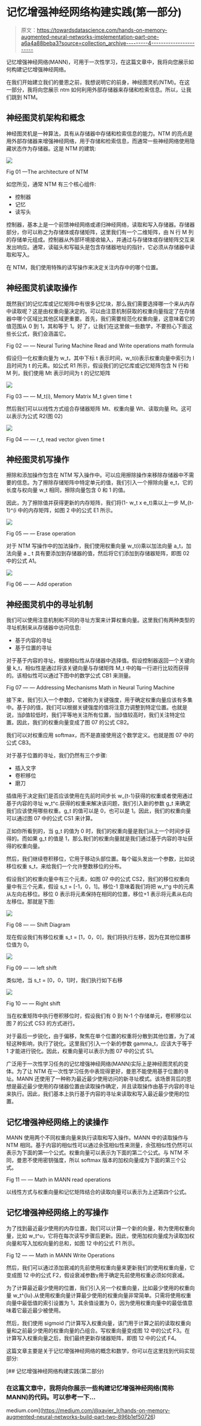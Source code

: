 # 记忆增强神经网络构建实践(第一部分)

> 原文：<https://towardsdatascience.com/hands-on-memory-augmented-neural-networks-implementation-part-one-a6a4a88beba3?source=collection_archive---------4----------------------->

记忆增强神经网络(MANN)，可用于一次性学习，在这篇文章中，我将向您展示如何构建记忆增强神经网络。

在我们开始建立我们的曼恩之前，我想说明它的前身，神经图灵机(NTM)。在这一部分，我将向您展示 ntm 如何利用外部存储器来存储和检索信息。所以，让我们跳到 NTM。

## 神经图灵机架构和概念

神经图灵机是一种算法，具有从存储器中存储和检索信息的能力。NTM 的亮点是用外部存储器来增强神经网络，用于存储和检索信息，而通常一些神经网络使用隐藏状态作为存储器。这是 NTM 的建筑:

![](img/b706da046519128ab70a59d30034081c.png)

Fig 01 —The architecture of NTM

如您所见，通常 NTM 有三个核心组件:

*   控制器
*   记忆
*   读写头

控制器，基本上是一个前馈神经网络或递归神经网络，读取和写入存储器。存储器部分，你可以称之为存储体或存储矩阵，这里我们有一个二维矩阵，由 N 行 M 列的存储单元组成。控制器从外部环境接收输入，并通过与存储体或存储矩阵交互来发出响应。通常，读磁头和写磁头是包含存储器地址的指针，它必须从存储器中读取和写入。

在 NTM，我们使用特殊的读写操作来决定关注内存中的哪个位置。

## 神经图灵机读取操作

既然我们的记忆库或记忆矩阵中有很多记忆块，那么我们需要选择哪一个来从内存中读取呢？这是由权重向量决定的。可以由注意机制获取的权重向量指定了在存储器中哪个区域比其他区域更重要。首先，我们需要规范化权重向量，这意味着它的值范围从 0 到 1，其和等于 1。好了，让我们在这里做一些数学，不要担心下面这些长公式，我们会涵盖它。

Fig 02 — — Neural Turing Machine Read and Write operations math formula

假设归一化权重向量为 w_t，其中下标 t 表示时间，w_t(i)表示权重向量中索引为 I 且时间为 t 的元素。如公式 R1 所示，假设我们的记忆库或记忆矩阵包含 N 行和 M 列，我们使用 Mt 表示时间为 t 的记忆矩阵

![](img/ad43e6b8d3e75e3ebbd40a49f6b81a46.png)

Fig 03 — — M_t(i), Memory Matrix M_t given time t

然后我们可以以线性方式组合存储器矩阵 Mt、权重向量 Wt、读取向量 Rt。这可以表示为公式 R2(图 02)

![](img/934155b2658221a677bfd0c22e92b03d.png)

Fig 04 — — r_t, read vector given time t

## 神经图灵机写操作

擦除和添加操作包含在 NTM 写入操作中。可以应用擦除操作来移除存储器中不需要的信息。为了擦除存储矩阵中特定单元的值，我们引入一个擦除向量 e_t，它的长度与权向量 w_t 相同，擦除向量包含 0 和 1 的值。

因此，为了擦除值并获得更新的内存矩阵，我们将(1- w_t x e_t)乘以上一步 M_{t-1}^(i 中的内存矩阵，如图 2 中的公式 E1 所示。

![](img/2acddf798a263c2761b67b654e31cb44.png)

Fig 05 — — Erase operation

对于 NTM 写操作中的加法操作，我们使用权重向量 w_t(i)乘以加法向量 a_t，加法向量 a _ t 具有要添加到存储器的值，然后将它们添加到存储器矩阵，即图 02 中的公式 A1。

![](img/3722c7ea3cfc896cce3a16a5fc4c37bb.png)

Fig 06 — — Add operation

## 神经图灵机中的寻址机制

我们可以使用注意机制和不同的寻址方案来计算权重向量。这里我们有两种类型的寻址机制来从存储器中访问信息:

*   基于内容的寻址
*   基于位置的寻址

对于基于内容的寻址，根据相似性从存储器中选择值。假设控制器返回一个关键向量 k_t，相似性是通过将该关键向量与存储矩阵 M_t 中的每一行进行比较而获得的。该相似性可以通过下图中的数学公式 CB1 来测量。

Fig 07 — — Addressing Mechanisms Math in Neural Turing Machine

接下来，我们引入一个参数β，它被称为关键强度，用于确定权重向量应该有多集中。基于β的值，我们可以根据关键强度的值将注意力调整到特定位置。也就是说，当β值较低时，我们平等地关注所有位置，当β值较高时，我们关注特定位置。因此，我们的权重向量变成了图 07 的公式 CB2。

我们可以对权重应用 softmax，而不是直接使用这个数学定义。也就是图 07 中的公式 CB3。

对于基于位置的寻址，我们仍然有三个步骤:

*   插入文字
*   卷积移位
*   磨刀

插值用于决定我们是否应该使用在先前时间步长 w_{t-1}获得的权重或者使用通过基于内容的寻址 w_t^c.获得的权重来解决该问题，我们引入新的参数 g_t 来确定我们应该使用哪些权重。g_t 的值可以是 0，也可以是 1。因此，我们的权重向量可以通过图 07 中的公式 CS1 来计算。

正如你所看到的，当 g_t 的值为 0 时，我们的权重向量是我们从上一个时间步获得的。而如果 g_t 的值是 1，那么我们的权重向量就是我们通过基于内容的寻址获得的权重向量。

然后，我们继续卷积移位，它用于移动头部位置。每个磁头发出一个参数，比如说移位权重 s_t，来给我们一个允许整数移位的分布。

假设我们的权重向量中有三个元素，如图 07 中的公式 CS2，我们的移位权重向量中有三个元素，假设 s_t = [-1，0，1]。移位-1 意味着我们将把 w_t^g 中的元素从左向右移位。移位 0 表示将元素保持在相同的位置，移位+1 表示将元素从右向左移位。那就是下图:

![](img/489ff8e6e036862de818e43eb7de9cd0.png)

Fig 08 — — Shift Diagram

现在假设我们有移位权重 s_t = [1，0，0]，我们将执行左移，因为在其他位置移位值为 0。

![](img/c1d0ff150f2e7e2befeccebaf74c440b.png)

Fig 09 — — left shift

类似地，当 s_t = [0，0，1]时，我们执行如下右移

![](img/1703c485925cc3b14bcf9b5815c8d3b9.png)

Fig 10 — — Right shift

当在权重矩阵中执行卷积移位时，假设我们有 0 到 N-1 个存储单元，卷积移位以图 7 的公式 CS3 的方式进行。

对于最后一步锐化，由于偏移，聚焦在单个位置的权重将分散到其他位置，为了减轻这种影响，执行了锐化。这里我们引入一个新的参数 gamma_t，应该大于等于 1 才能进行锐化。因此，权重向量可以表示为图 07 中的公式 S1。

广泛用于一次性学习任务的记忆增强神经网络(MANN)实际上是神经图灵机的变体。为了让 NTM 在一次性学习任务中表现得更好，曼恩不能使用基于位置的寻址。MANN 还使用了一种称为最近最少使用访问的新寻址模式。该场景背后的思想是最近最少使用的存储器位置由读取操作确定，并且读取操作由基于内容的寻址来执行。因此，我们基本上执行基于内容的寻址来读取和写入最近最少使用的位置。

## 记忆增强神经网络上的读操作

MANN 使用两个不同权重向量来执行读取和写入操作。MANN 中的读取操作与 NTM 相同。基于内容的相似性可以通过余弦相似性来测量，余弦相似性仍然可以表示为下面的第一个公式。权重向量可以表示为下面的第二个公式。与 NTM 不同，曼恩不使用密钥强度，所以 softmax 版本的加权向量成为下面的第三个公式。

Fig 11 — — Math in MANN read operations

以线性方式与权重向量和记忆矩阵结合的读取向量可以表示为上述第四个公式。

## 记忆增强神经网络上的写操作

为了找到最近最少使用的内存位置，我们可以计算一个新的向量，称为使用权重向量，比如 w_t^u，它将在每次读写步骤后更新。因此，使用加权向量成为读取加权向量和写入加权向量的总和，如图 12 中的公式 F1 所示。

Fig 12 — — Math in MANN Write Operations

然后，我们可以通过添加衰减的先前使用权重向量来更新我们的使用权重向量，它变成图 12 中的公式 F2，假设衰减参数γ用于确定先前使用权重必须如何衰减。

为了计算最近最少使用的位置，我们引入另一个权重向量，比如最少使用的权重向量 w_t^{lu}.从使用权重向量计算最少使用的权重向量非常简单。只需将使用权重向量中最低值的索引设置为 1，其余值设置为 0，因为使用权重向量中的最低值意味着它最近最少被使用。

然后，我们使用 sigmoid 门计算写入权重向量，该门用于计算之前的读取权重向量和之前最少使用的权重向量的凸组合。写权重向量变成图 12 中的公式 F3。在计算写入权重向量之后，我们最终更新存储器矩阵，即图 12 中的公式 F4。

这篇文章主要是关于记忆增强神经网络的概念和数学，你可以在这里找到代码实现部分:

[](https://medium.com/@xavier_lr/hands-on-memory-augmented-neural-networks-build-part-two-896b1ef50726) [## 记忆增强神经网络构建实践(第二部分)

### 在这篇文章中，我将向你展示一些构建记忆增强神经网络(简称 MANN)的代码。可以参考一下…

medium.com](https://medium.com/@xavier_lr/hands-on-memory-augmented-neural-networks-build-part-two-896b1ef50726)